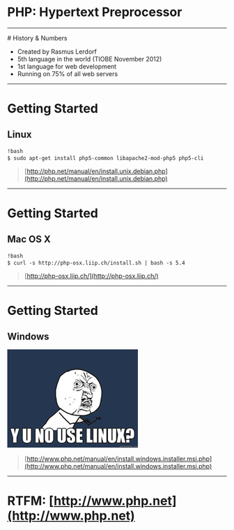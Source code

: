 # PHP: Hypertext Preprocessor

---

# History & Numbers

* Created by Rasmus Lerdorf
* 5th language in the world (TIOBE November 2012)
* 1st language for web development
* Running on 75% of all web servers

---

# Getting Started

## Linux

    !bash
    $ sudo apt-get install php5-common libapache2-mod-php5 php5-cli

> [http://php.net/manual/en/install.unix.debian.php](http://php.net/manual/en/install.unix.debian.php)

---

# Getting Started

## Mac OS X

    !bash
    $ curl -s http://php-osx.liip.ch/install.sh | bash -s 5.4

> [http://php-osx.liip.ch/](http://php-osx.liip.ch/)

---

# Getting Started

## Windows

![](images/y-u-no-use-linux.jpg)

> [http://www.php.net/manual/en/install.windows.installer.msi.php](http://www.php.net/manual/en/install.windows.installer.msi.php)

---

# RTFM: [http://www.php.net](http://www.php.net)
